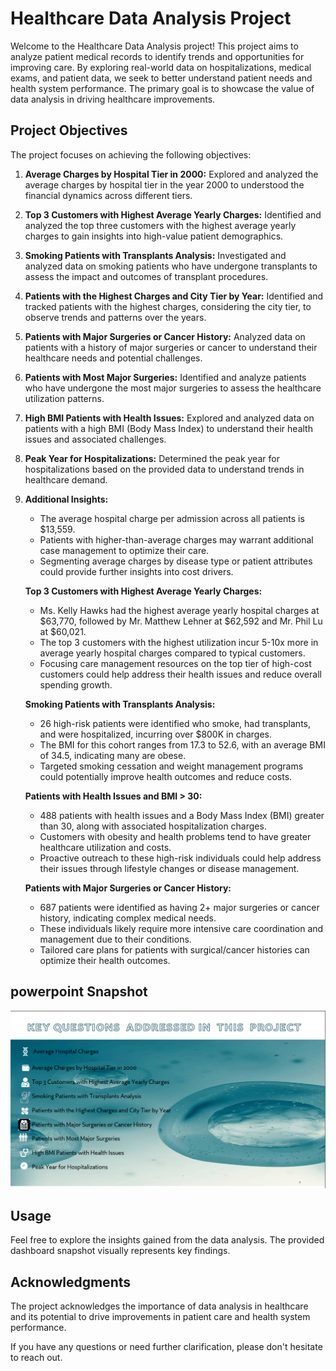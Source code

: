 # Healthcare Data Analysis Project

Welcome to the Healthcare Data Analysis project! This project aims to analyze patient medical records to identify trends and opportunities for improving care. By exploring real-world data on hospitalizations, medical exams, and patient data, we seek to better understand patient needs and health system performance. The primary goal is to showcase the value of data analysis in driving healthcare improvements.

## Project Objectives

The project focuses on achieving the following objectives:

1. **Average Charges by Hospital Tier in 2000:**
   Explored and analyzed the average charges by hospital tier in the year 2000 to understood the financial dynamics across different tiers.

2. **Top 3 Customers with Highest Average Yearly Charges:**
   Identified and analyzed the top three customers with the highest average yearly charges to gain insights into high-value patient demographics.

3. **Smoking Patients with Transplants Analysis:**
   Investigated and analyzed data on smoking patients who have undergone transplants to assess the impact and outcomes of transplant procedures.

4. **Patients with the Highest Charges and City Tier by Year:**
   Identified  and tracked patients with the highest charges, considering the city tier, to observe trends and patterns over the years.

5. **Patients with Major Surgeries or Cancer History:**
   Analyzed data on patients with a history of major surgeries or cancer to understand their healthcare needs and potential challenges.

6. **Patients with Most Major Surgeries:**
   Identified and analyze patients who have undergone the most major surgeries to assess the healthcare utilization patterns.

7. **High BMI Patients with Health Issues:**
   Explored and analyzed data on patients with a high BMI (Body Mass Index) to understand their health issues and associated challenges.

8. **Peak Year for Hospitalizations:**
   Determined the peak year for hospitalizations based on the provided data to understand trends in healthcare demand.

9. **Additional Insights:**
   - The average hospital charge per admission across all patients is $13,559.
   - Patients with higher-than-average charges may warrant additional case management to optimize their care.
   - Segmenting average charges by disease type or patient attributes could provide further insights into cost drivers.

   **Top 3 Customers with Highest Average Yearly Charges:**
   - Ms. Kelly Hawks had the highest average yearly hospital charges at $63,770, followed by Mr. Matthew Lehner at $62,592 and Mr. Phil Lu at $60,021.
   - The top 3 customers with the highest utilization incur 5-10x more in average yearly hospital charges compared to typical customers.
   - Focusing care management resources on the top tier of high-cost customers could help address their health issues and reduce overall spending growth.

   **Smoking Patients with Transplants Analysis:**
   - 26 high-risk patients were identified who smoke, had transplants, and were hospitalized, incurring over $800K in charges.
   - The BMI for this cohort ranges from 17.3 to 52.6, with an average BMI of 34.5, indicating many are obese.
   - Targeted smoking cessation and weight management programs could potentially improve health outcomes and reduce costs.

   **Patients with Health Issues and BMI > 30:**
   - 488 patients with health issues and a Body Mass Index (BMI) greater than 30, along with associated hospitalization charges.
   - Customers with obesity and health problems tend to have greater healthcare utilization and costs.
   - Proactive outreach to these high-risk individuals could help address their issues through lifestyle changes or disease management.

   **Patients with Major Surgeries or Cancer History:**
   - 687 patients were identified as having 2+ major surgeries or cancer history, indicating complex medical needs.
   - These individuals likely require more intensive care coordination and management due to their conditions.
   - Tailored care plans for patients with surgical/cancer histories can optimize their health outcomes.

## powerpoint Snapshot

![Healthcare Data Analysis Dashboard](Screenshot%202024-01-15%20201811.png)

## Usage

Feel free to explore the insights gained from the data analysis. The provided dashboard snapshot visually represents key findings.

## Acknowledgments

The project acknowledges the importance of data analysis in healthcare and its potential to drive improvements in patient care and health system performance.

If you have any questions or need further clarification, please don't hesitate to reach out.
